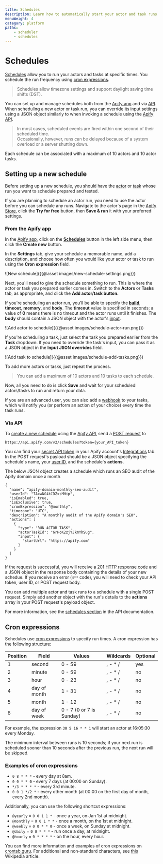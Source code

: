 ```yaml
---
title: Schedules
description: Learn how to automatically start your actor and task runs and the basics of *cron* expressions. Set up and manage your schedules from the Apify app or via API.
menuWeight: 4
category: platform
paths:
    - scheduler
    - schedules
---
```


# [](#schedules) Schedules

[Schedules](https://my.apify.com/schedules) allow you to run your actors and tasks at specific times. You schedule the run frequency using [cron expressions](#cron-expressions).

> Schedules allow timezone settings and support daylight saving time shifts (DST).

You can set up and manage schedules both from the [Apify app](https://my.apify.com/schedules) and via [API](https://docs.apify.com/api/v2#/reference/schedules). When scheduling a new actor or task run, you can override its input settings using a JSON object similarly to when invoking a schedule using the [Apify API](https://docs.apify.com/api/v2#/reference/schedules/).

> In most cases, scheduled events are fired within one second of their scheduled time. <br/>
> Occasionally, however, runs can be delayed because of a system overload or a server shutting down.

Each schedule can be associated with a maximum of 10 actors and 10 actor tasks.

## [](#setting-up-a-new-schedule) Setting up a new schedule

Before setting up a new schedule, you should have the [actor](https://docs.apify.com/actors) or [task](https://docs.apify.com/tasks) whose run you want to schedule prepared and tested.

If you are planning to schedule an actor run, you need to use the actor before you can schedule any runs. Navigate to the actor's page in the [Apify Store](https://apify.co/store), click the **Try for free** button, then **Save & run** it with your preferred settings.

### [](#from-the-apify-platform) From the Apify app

In the [Apify app](https://my.apify.com/), click on the [**Schedules**](https://my.apify.com/schedules) button in the left side menu, then click the **Create new** button.

In the **Settings** tab, give your schedule a memorable name, add a description, and choose how often you would like your actor or task to run using the **Cron expression** field.

![New schedule]({{@asset images/new-schedule-settings.png}})

Next, you'll need to give the schedule something to run. This is where the actor or task you prepared earlier comes in. Switch to the **Actors** or **Tasks** tab, as appropriate, and click the **Add actor/task button**.

If you're scheduling an actor run, you'll be able to specify the [**build**](https://docs.apify.com/actors/development/builds), **timeout**, **memory**, and **body**\. The **timeout** value is specified in seconds; a value of **0** means there is no timeout and the actor runs until it finishes. The **body** should contain a JSON object with the actor's [input](https://docs.apify.com/actors/running/input-and-output).

![Add actor to schedule]({{@asset images/schedule-actor-run.png}})

If you're scheduling a task, just select the task you prepared earlier from the **Task** dropdown. If you need to override the task's input, you can pass it as a JSON object in the **Input JSON overrides** field.

![Add task to schedule]({{@asset images/schedule-add-tasks.png}})

To add more actors or tasks, just repeat the process.

> You can add a maximum of 10 actors and 10 tasks to each schedule.

Now, all you need to do is click **Save** and wait for your scheduled actors/tasks to run and return your data.

If you are an advanced user, you can also add a [webhook](https://docs.apify.com/webhooks) to your tasks, which will notify you (or perform an action of your choice) every time the task runs.

### [](#via-api) Via API

To [create a new schedule](https://docs.apify.com/api/v2#/reference/schedules/) using the [Apify API](https://docs.apify.com/api/v2), send a [POST request](https://developer.mozilla.org/en-US/docs/Web/HTTP/Methods/POST) to

```https://api.apify.com/v2/schedules?token={your_API_token}```

You can find your [secret API token](https://docs.apify.com/api/v2#/introduction/authentication) in your Apify account's [Integrations](https://my.apify.com/account#/integrations) tab. In the POST request's payload should be a JSON object specifying the schedule's name, your [user ID](https://my.apify.com/account#/integrations), and the schedule's **actions**.

The below JSON object creates a schedule which runs an SEO audit of the Apify domain once a month.

```
{
  "name": "apify-domain-monthly-seo-audit",
  "userId": "7AxwNO4kCDZxsMHip",
  "isEnabled": true,
  "isExclusive": true,
  "cronExpression": "@monthly",
  "timezone": "UTC",
  "description": "A monthly audit of the Apify domain's SEO",
  "actions": [
    {
      "type": "RUN_ACTOR_TASK",
      "actorTaskId": "6rHoK2zjYJkmYhSug",
      "input": {
        "startUrl": "https://apify.com"
      }
    }
  ]
}
```

If the request is successful, you will receive a 201 [HTTP response code](https://developer.mozilla.org/en-US/docs/Web/HTTP/Status) and a JSON object in the response body containing the details of your new schedue. If you receive an error (`4**` code), you will need to check your API token, user ID, or POST request body.

You can add multiple actor and task runs to a schedule with a single POST request. Simply add another object with the run's details to the **actions** array in your POST request's payload object.

For more information, see the [schedules section](https://docs.apify.com/api/v2#/reference/schedules/schedule-object/get-schedule) in the API documentation.

## [](#cron-expressions) Cron expressions

Schedules use [cron expressions](https://en.wikipedia.org/wiki/Cron#CRON_expression) to specify run times. A cron expression has the following structure:

|Position|Field|Values|Wildcards|Optional|
|--- |--- |--- |--- |--- |
|1|second|0 - 59|, - * /|yes|
|2|minute|0 - 59|, - * /|no|
|3|hour|0 - 23|, - * /|no|
|4|day of month|1 - 31|, - * /|no|
|5|month|1 - 12|, - * /|no|
|6|day of week|0 - 7 (0 or 7 is Sunday)|, - * /|no|

For example, the expression `30 5 16 * * 1` will start an actor at 16:05:30 every Monday.

The minimum interval between runs is 10 seconds; if your next run is scheduled sooner than 10 seconds after the previous run, the next run will be skipped.

### [](#examples-of-cron-expressions) Examples of cron expressions

- `0 8 * * *`  -  every day at 8am.
- `0 0 * * 0` - every 7 days (at 00:00 on Sunday).
- `*/3 * * * *` - every 3rd minute.
- `0 0 1 */2 *` - every other month (at 00:00 on the first day of month, every 2nd month).

Additionally, you can use the following shortcut expressions:

- `@yearly` = `0 0 1 1 *` - once a year, on Jan 1st at midnight.
- `@monthly` = `0 0 1 * *` - once a month, on the 1st at midnight.
- `@weekly` = `0 0 * * 0` - once a week, on Sunday at midnight.
- `@daily` = `0 0 * * *` - run once a day, at midnight.
- `@hourly` = `0 * * * *` - on the hour, every hour.

You can find more information and examples of cron expressions on [crontab.guru](http://crontab.guru/). For additional and non-standard characters, see [this](https://en.wikipedia.org/wiki/Cron#CRON_expression) Wikipedia article.
